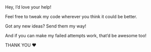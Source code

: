 Hey, I’d love your help!

Feel free to tweak my code wherever you think it could be better.

Got any new ideas? Send them my way! 

And if you can make my failed attempts work, that’d be awesome too!

THANK YOU ❤️